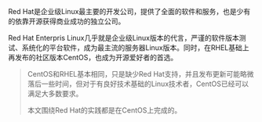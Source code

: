 Red Hat是企业级Linux最主要的开发公司，提供了全面的软件和服务，也是少有的依靠开源获得商业成功的独立公司。

Red Hat Enterpris Linux几乎就是企业级Linux版本的代言，严谨的软件版本测试、系统化的平台软件，成为最主流的服务器Linux版本。同时，在RHEL基础上再发布的社区版本CentOS，也成为开源爱好者的首选。

> CentOS和RHEL基本相同，只是缺少Red Hat支持，并且发布更新可能略微落后一些时间，但对于有良好技术基础的Linux技术者，CentOS已经可以满足大多数要求。
>
> 本文围绕Red Hat的实践都是在CentOS上完成的。